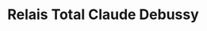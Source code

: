 ---
title: "Relais Total Claude Debussy"
url: /epinay-sur-seine/relais-total-claude-debussy/
shop: commodité
---